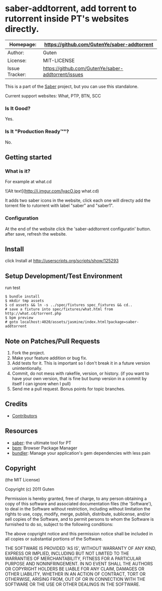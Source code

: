 saber-addtorrent, add torrent to rutorrent inside PT's websites directly. 
================================================================

| Homepage:      |  https://github.com/GutenYe/saber-addtorrent       |
|----------------|----------------------------------------------------|
| Author:	       | Guten                                              |
| License:       | MIT-LICENSE                                        |
| Issue Tracker: | https://github.com/GutenYe/saber-addtorrent/issues |

This is a part of the [Saber](https://github.com/GutenYe/saber) project, but you can use this standalone.

Current support websites: What, PTP, BTN, SCC

### Is It Good?

Yes.

### Is It "Production Ready™"?

No.

Getting started
---------------

### What is it?

For example at what.cd

![Alt text](http://i.imgur.com/lyacO.jpg what.cd)

It adds two saber icons in the website, click each one will directy add the torrent file to rutorrent with label "saber" and "saber1".


### Configuration

At the end of the website click the 'saber-addtorrent configuratin' button. after save, refresh the website.

Install
-------

click Install at http://userscripts.org/scripts/show/125293

Setup Development/Test Environment 
--------------------------

run test

	$ bundle install
	$ mkdir tmp assets
	$ cd assets && ln -s ../spec/fixtures spec_fixtures && cd..
	# save a fixture into spec/fixtures/what.html from http://what.cd/torrent.php
	$ bpm preview
	# goto localhost:4020/assets/jasmine/index.html?package=saber-addtorrent
	

Note on Patches/Pull Requests
-----------------------------

1. Fork the project.
2. Make your feature addition or bug fix.
3. Add tests for it. This is important so I don't break it in a future version unintentionally.
4. Commit, do not mess with rakefile, version, or history. (if you want to have your own version, that is fine but bump version in a commit by itself I can ignore when I pull)
5. Send me a pull request. Bonus points for topic branches.

Credits
-------

* [Contributors](https://github.com/GutenYe/saber-addtorrent/contributors)

Resources
---------

* [saber](https://github.com/GutenYe/saber): the ultimate tool for PT
* [bpm](https://github.com/bpm/bpm): Browser Package Manager 
* [bundler](https://github.com/carlhuda/bundler): Manage your application's gem dependencies with less pain 

Copyright
---------

(the MIT License)

Copyright (c) 2011 Guten

Permission is hereby granted, free of charge, to any person obtaining a copy of this software and associated documentation files (the 'Software'), to deal in the Software without restriction, including without limitation the rights to use, copy, modify, merge, publish, distribute, sublicense, and/or sell copies of the Software, and to permit persons to whom the Software is furnished to do so, subject to the following conditions:

The above copyright notice and this permission notice shall be included in all copies or substantial portions of the Software.

THE SOFTWARE IS PROVIDED 'AS IS', WITHOUT WARRANTY OF ANY KIND, EXPRESS OR IMPLIED, INCLUDING BUT NOT LIMITED TO THE WARRANTIES OF MERCHANTABILITY, FITNESS FOR A PARTICULAR PURPOSE AND NONINFRINGEMENT.  IN NO EVENT SHALL THE AUTHORS OR COPYRIGHT HOLDERS BE LIABLE FOR ANY CLAIM, DAMAGES OR OTHER LIABILITY, WHETHER IN AN ACTION OF CONTRACT, TORT OR OTHERWISE, ARISING FROM, OUT OF OR IN CONNECTION WITH THE SOFTWARE OR THE USE OR OTHER DEALINGS IN THE SOFTWARE.
